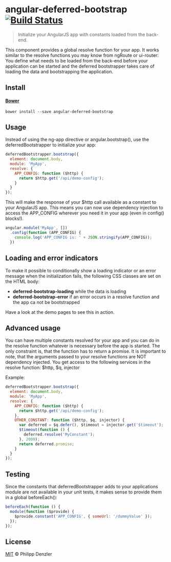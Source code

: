 # angular-deferred-bootstrap [![Build Status](https://travis-ci.org/philippd/angular-deferred-bootstrap.svg?branch=master)](https://travis-ci.org/philippd/angular-deferred-bootstrap)

> Initialize your AngularJS app with constants loaded from the back-end.

This component provides a global resolve function for your app. It works similar to the resolve functions you may know from ngRoute or ui-router: You define what needs to be loaded from the back-end before your application can be started and the deferred bootstrapper takes care of loading the data and bootstrapping the application.

## Install

#### [Bower](http://bower.io)

```
bower install --save angular-deferred-bootstrap
```

## Usage

Instead of using the ng-app directive or angular.bootstrap(), use the deferredBootstrapper to initialize your app:
```js
deferredBootstrapper.bootstrap({
  element: document.body,
  module: 'MyApp',
  resolve: {
    APP_CONFIG: function ($http) {
      return $http.get('/api/demo-config');
    }
  }
});
```

This will make the response of your $http call available as a constant to your AngularJS app. This means you can now use dependency injection to access the APP_CONFIG wherever you need it in your app (even in config() blocks!).
```js
angular.module('MyApp', [])
  .config(function (APP_CONFIG) {
    console.log('APP_CONFIG is: ' + JSON.stringify(APP_CONFIG));
  })
```

## Loading and error indicators
To make it possible to conditionally show a loading indicator or an error message when the initialization fails, the following CSS classes are set on the HTML body:

* **deferred-bootstrap-loading** while the data is loading
* **deferred-bootstrap-error** if an error occurs in a resolve function and the app ca not be bootstrapped

Have a look at the demo pages to see this in action.

## Advanced usage
You can have multiple constants resolved for your app and you can do in the resolve function whatever is necessary before the app is started. The only constraint is, that the function has to return a promise. It is important to note, that the arguments passed to your resolve functions are NOT dependency injected. You get access to the following services in the resolve function: $http, $q, injector

Example:
```js
deferredBootstrapper.bootstrap({
  element: document.body,
  module: 'MyApp',
  resolve: {
    APP_CONFIG: function ($http) {
      return $http.get('/api/demo-config');
    },
    OTHER_CONSTANT: function ($http, $q, injector) {
      var deferred = $q.defer(), $timeout = injector.get('$timeout');
      $timeout(function () {
        deferred.resolve('MyConstant');
      }, 2000);
      return deferred.promise;
    }
  }
});
```

## Testing
Since the constants that deferredBootstrapper adds to your applications module are not available in your unit tests, it makes sense to provide them in a global beforeEach():
```js
beforeEach(function () {
  module(function ($provide) {
    $provide.constant('APP_CONFIG', { someUrl: '/dummyValue' });
  });
});
```

## License

[MIT](http://opensource.org/licenses/MIT) © Philipp Denzler

